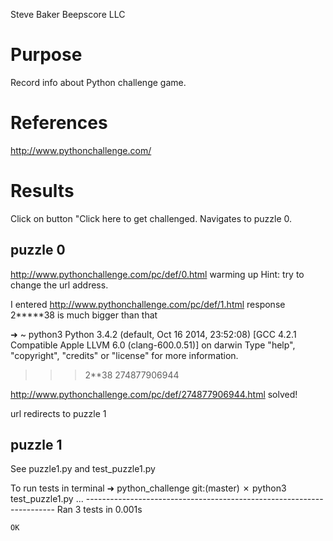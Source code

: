 Steve Baker Beepscore LLC

# Purpose
Record info about Python challenge game.

# References
http://www.pythonchallenge.com/

# Results
Click on button "Click here to get challenged.
Navigates to puzzle 0.

## puzzle 0
http://www.pythonchallenge.com/pc/def/0.html
warming up
Hint: try to change the url address.

I entered
http://www.pythonchallenge.com/pc/def/1.html
response
2*****38 is much bigger than that

➜  ~  python3
Python 3.4.2 (default, Oct 16 2014, 23:52:08)
[GCC 4.2.1 Compatible Apple LLVM 6.0 (clang-600.0.51)] on darwin
Type "help", "copyright", "credits" or "license" for more information.
>>> 2**38
274877906944

http://www.pythonchallenge.com/pc/def/274877906944.html
solved!

url redirects to puzzle 1

## puzzle 1
See puzzle1.py and test_puzzle1.py

To run tests in terminal
    ➜  python_challenge git:(master) ✗ python3 test_puzzle1.py
    ...
    ----------------------------------------------------------------------
    Ran 3 tests in 0.001s

    OK
